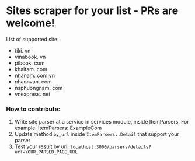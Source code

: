 # Sites scraper for your list - PRs are welcome!

List of supported site:

* tiki. vn
* vinabook. vn
* pibook. com
* khaitam. com
* nhanam. com.vn
* nhannvan. com
* nsphuongnam. com
* vnexpress. net

### How to contribute:

1. Write site parser at a service in services module, inside ItemParsers. For example: ItemParsers::ExampleCom
2. Update method `by_url` inside `ItemParsers::Detail` that support your parser
3. Test your result by url: `localhost:3000/parsers/details?url=YOUR_PARSED_PAGE_URL`
